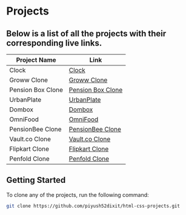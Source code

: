 # Projects

 ## Below is a list of all the projects with their corresponding live links.

| Project Name              | Link                                                |
| ------------------------- | --------------------------------------------------- |
| Clock                     | [Clock](https://piyush52dixit-clock1.netlify.app/)   |
| Groww Clone               | [Groww Clone](https://piyush52dixit-groww.netlify.app/) |
| Pension Box Clone         | [Pension Box Clone](https://pension-box-clone.netlify.app/) |
| UrbanPlate                | [UrbanPlate](https://piyush52dixit-urbanplate.netlify.app/) |
| Dombox                    | [Dombox](https://piyush52dixit-dombox.netlify.app/)  |
| OmniFood                  | [OmniFood](https://piyush52dixit-omnifood.netlify.app/) |
| PensionBee Clone          | [PensionBee Clone](https://piyush52dixit-pensionbee-clone.netlify.app/) |
| Vault.co Clone            | [Vault.co Clone](https://piyush52dixit-vault.netlify.app/) |
| Flipkart Clone            | [Flipkart Clone](https://piyush52dixitt-flipcart.netlify.app/) |
| Penfold Clone             | [Penfold Clone](https://piyush52dixit-penfold-clone.netlify.app/) |

## Getting Started

To clone any of the projects, run the following command:

```bash
git clone https://github.com/piyush52dixit/html-css-projects.git
